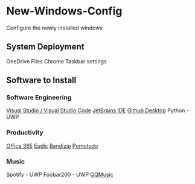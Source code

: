# New-Windows-Config
Configure the newly installed windows

## System Deployment
OneDrive Files
Chrome
Taskbar settings

## Software to Install

### Software Engineering

[Visual Studio / Visual Studio Code](https://visualstudio.microsoft.com/)
[JetBrains IDE](https://www.jetbrains.com/)
[Github Desktop](https://desktop.github.com/)
Python - UWP

### Productivity
[Office 365](https://www.office.com/)
[Eudic](https://www.eudic.net)
[Bandizip](https://en.bandisoft.com/bandizip/)
[Pomotodo](https://pomotodo.com/app/)

### Music
Spotify - UWP
Foobar200 - UWP
[QQMusic](https://y.qq.com/)


